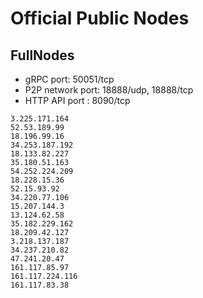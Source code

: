 # Official Public Nodes

## FullNodes

* gRPC port: 50051/tcp
* P2P network port: 18888/udp, 18888/tcp
* HTTP API port : 8090/tcp

```text
3.225.171.164
52.53.189.99
18.196.99.16
34.253.187.192
18.133.82.227
35.180.51.163
54.252.224.209
18.228.15.36
52.15.93.92
34.220.77.106
15.207.144.3
13.124.62.58
35.182.229.162
18.209.42.127
3.218.137.187
34.237.210.82
47.241.20.47
161.117.85.97
161.117.224.116
161.117.83.38
```
